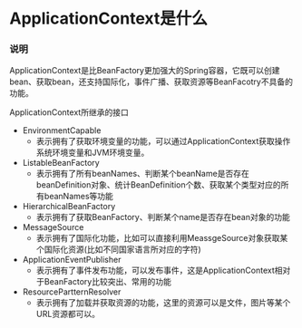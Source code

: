 # ApplicationContext是什么

### 说明
ApplicationContext是比BeanFactory更加强大的Spring容器，它既可以创建bean、获取bean，还支持国际化，事件广播、获取资源等BeanFacotry不具备的功能。

ApplicationContext所继承的接口
- EnvironmentCapable
  - 表示拥有了获取环境变量的功能，可以通过ApplicationContext获取操作系统环境变量和JVM环境变量。
- ListableBeanFactory
  - 表示拥有了所有beanNames、判断某个beanName是否存在beanDefinition对象、统计BeanDefinition个数、获取某个类型对应的所有beanNames等功能
- HierarchicalBeanFactory
  - 表示拥有了获取BeanFactory、判断某个name是否存在bean对象的功能
- MessageSource
  - 表示拥有了国际化功能，比如可以直接利用MeassgeSource对象获取某个国际化资源(比如不同国家语言所对应的字符)
- ApplicationEventPublisher
  - 表示拥有了事件发布功能，可以发布事件，这是ApplicationContext相对于BeanFactory比较突出、常用的功能
- ResourcePartternResolver
  - 表示拥有了加载并获取资源的功能，这里的资源可以是文件，图片等某个URL资源都可以。